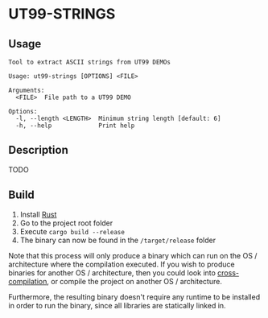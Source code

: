 # UT99-STRINGS

## Usage
```
Tool to extract ASCII strings from UT99 DEMOs

Usage: ut99-strings [OPTIONS] <FILE>

Arguments:
  <FILE>  File path to a UT99 DEMO

Options:
  -l, --length <LENGTH>  Minimum string length [default: 6]
  -h, --help             Print help
```

## Description

TODO

## Build
1. Install [Rust](https://www.rust-lang.org/learn/get-started)
2. Go to the project root folder
3. Execute `cargo build --release`
4. The binary can now be found in the `/target/release` folder

Note that this process will only produce a binary which can run on the OS / architecture
where the compilation executed. If you wish to produce binaries for another OS / architecture,
then you could look into [cross-compilation](https://github.com/cross-rs/cross), or compile
the project on another OS / architecture.

Furthermore, the resulting binary doesn't require any runtime to be installed in order to run the binary,
since all libraries are statically linked in.